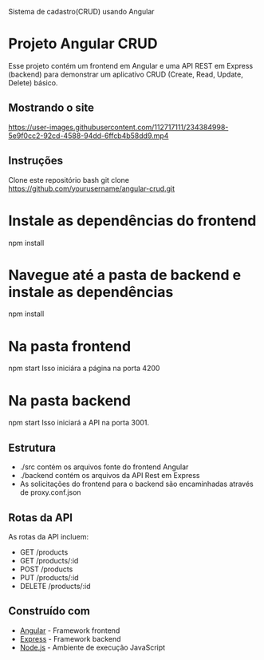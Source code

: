 Sistema de cadastro(CRUD) usando Angular

# Projeto Angular CRUD
Esse projeto contém um frontend em Angular e uma API REST em Express (backend) para demonstrar um aplicativo CRUD (Create, Read, Update, Delete) básico.

## Mostrando o site
https://user-images.githubusercontent.com/112717111/234384998-5e9f0cc2-92cd-4588-94dd-6ffcb4b58dd9.mp4

## Instruções

Clone este repositório
bash
git clone https://github.com/yourusername/angular-crud.git


# Instale as dependências do frontend
npm install
# Navegue até a pasta de backend e instale as dependências
npm install

# Na pasta frontend
npm start
Isso iniciára a página na porta 4200

# Na pasta backend
npm start
Isso iniciará a API na porta 3001.

## Estrutura
- ./src contém os arquivos fonte do frontend Angular
- ./backend contém os arquivos da API Rest em Express
- As solicitações do frontend para o backend são encaminhadas através de proxy.conf.json
## Rotas da API
As rotas da API incluem:
- GET /products
- GET /products/:id
- POST /products
- PUT /products/:id
- DELETE /products/:id
## Construído com
- [Angular](https://angular.io/) - Framework frontend
- [Express](https://expressjs.com/) - Framework backend
- [Node.js](https://nodejs.org/) - Ambiente de execução JavaScript
